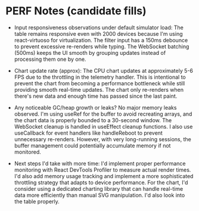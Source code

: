 # PERF Notes (candidate fills)

- Input responsiveness observations under default simulator load:
  The table remains responsive even with 2000 devices because I'm using react-virtuoso for virtualization. The filter input has a 150ms debounce to prevent excessive re-renders while typing. The WebSocket batching (500ms) keeps the UI smooth by grouping updates instead of processing them one by one.

- Chart update rate (approx):
  The CPU chart updates at approximately 5-6 FPS due to the throttling in the telemetry handler. This is intentional to prevent the chart from becoming a performance bottleneck while still providing smooth real-time updates. The chart only re-renders when there's new data and enough time has passed since the last paint.

- Any noticeable GC/heap growth or leaks?
  No major memory leaks observed. I'm using useRef for the buffer to avoid recreating arrays, and the chart data is properly bounded to a 30-second window. The WebSocket cleanup is handled in useEffect cleanup functions. I also use useCallback for event handlers like handleReboot to prevent unnecessary re-renders. However, with very long-running sessions, the buffer management could potentially accumulate memory if not monitored.

- Next steps I'd take with more time:
  I'd implement proper performance monitoring with React DevTools Profiler to measure actual render times. I'd also add memory usage tracking and implement a more sophisticated throttling strategy that adapts to device performance. For the chart, I'd consider using a dedicated charting library that can handle real-time data more efficiently than manual SVG manipulation. I'd also look into the table properly.